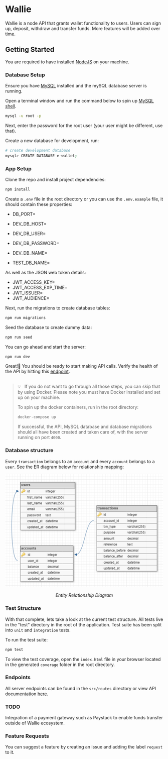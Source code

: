 # Wallie

Wallie is a node API that grants wallet functionality to users. Users can sign up, deposit, withdraw and transfer funds. More features will be added over time.

## Getting Started

You are required to have installed [NodeJS](https://nodejs.org/en/download) on your machine.

### Database Setup

Ensure you have [MySQL](https://dev.mysql.com/downloads/mysql/) installed and the mySQL database server is running.

Open a terminal window and run the command below to spin up [MySQL shell](https://dev.mysql.com/doc/mysql-shell/8.0/en/mysql-shell-interactive-code-execution.html).

```sh
mysql -u root -p
```

Next, enter the password for the root user (your user might be different, use that).

Create a new database for development, run:

```sh
# create development database
mysql> CREATE DATABASE e-wallet;
```

### App Setup

Clone the repo and install project dependencies:

```sh
npm install
```

Create a `.env` file in the root directory or you can use the `.env.example` file, it should contain these properties:

- DB_PORT=

- DEV_DB_HOST=
- DEV_DB_USER=
- DEV_DB_PASSWORD=
- DEV_DB_NAME=
- TEST_DB_NAME=

As well as the JSON web token details:

- JWT_ACCESS_KEY=
- JWT_ACCESS_EXP_TIME=
- JWT_ISSUER=
- JWT_AUDIENCE=

Next, run the migrations to create database tables:

```sh
npm run migrations
```

Seed the database to create dummy data:

```sh
npm run seed
```

You can go ahead and start the server:

```sh
npm run dev
```

Great!🚀 You should be ready to start making API calls. Verify the health of the API by hitting this [endpoint](http://localhost:4000/status).
<br></br>

> 💡 &nbsp; If you do not want to go through all those steps, you can skip that by using Docker. Please note you must have Docker installed and set up on your machine.
>
> To spin up the docker containers, run in the root directory:
>
> ```sh
> docker-compose up
> ```
>
> If successful, the API, MySQL database and database migrations should all have been created and taken care of, with the server running on port `4000`.

### Database structure

Every `transaction` belongs to an `account` and every `account` belongs to a `user`. See the ER diagram below for relationship mapping:

<p align="center" style="margin: 0"><img src="./src/images/schema pic.png" /><p align="center"><i>Entity Relationship Diagram</i></p></p>

<!-- ![database ER diagram](/images/schema%20pic.png)
_Entity Relationship Diagram_    -->

### Test Structure

With that complete, lets take a look at the current test structure. All tests live in the "test" directory in the root of the application. Test suite has been split into `unit` and `integration` tests.

To run the test suite:

```sh
npm test
```

To view the test coverage, open the `index.html` file in your browser located in the generated `coverage` folder in the root directory.

### Endpoints

All server endpoints can be found in the `src/routes` directory or view API documentation [here](https://documenter.getpostman.com/view/22366860/2s93CExwfx).

### TODO

Integration of a payment gateway such as Paystack to enable funds transfer outside of Wallie ecosystem.

### Feature Requests

You can suggest a feature by creating an issue and adding the label `request` to it.
